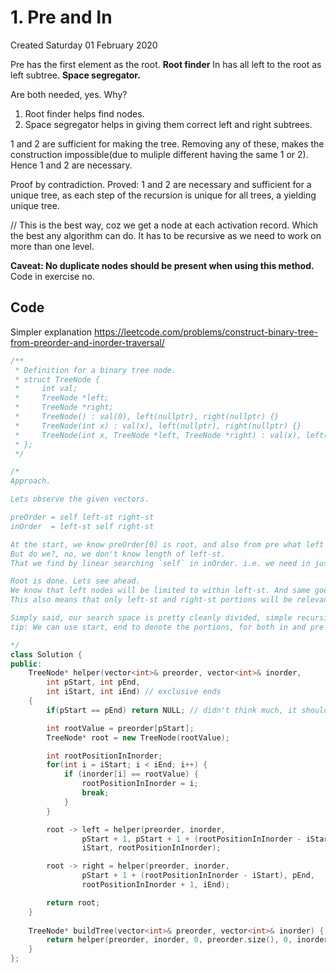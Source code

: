 # 1. Pre and In
Created Saturday 01 February 2020

Pre has the first element as the root. **Root finder**
In has all left to the root as left subtree. **Space segregator.**

Are both needed, yes. Why?

1. Root finder helps find nodes.
2. Space segregator helps in giving them correct left and right subtrees.

1 and 2 are sufficient for making the tree.
Removing any of these, makes the construction impossible(due to muliple different having the same 1 or 2). 
Hence 1 and 2 are necessary.

Proof by contradiction.
Proved: 1 and 2 are necessary and sufficient for a unique tree, as each step of the recursion is unique for all trees, a yielding unique tree. 

// This is the best way, coz we get a node at each activation record. Which the best any algorithm can do. It has to be recursive as we need to work on more than one level.

**Caveat: No duplicate nodes should be present when using this method.**
 Code in exercise no.

## Code
Simpler explanation
https://leetcode.com/problems/construct-binary-tree-from-preorder-and-inorder-traversal/
```cpp
/**
 * Definition for a binary tree node.
 * struct TreeNode {
 *     int val;
 *     TreeNode *left;
 *     TreeNode *right;
 *     TreeNode() : val(0), left(nullptr), right(nullptr) {}
 *     TreeNode(int x) : val(x), left(nullptr), right(nullptr) {}
 *     TreeNode(int x, TreeNode *left, TreeNode *right) : val(x), left(left), right(right) {}
 * };
 */

/*
Approach.

Lets observe the given vectors.

preOrder = self left-st right-st
inOrder  = left-st self right-st

At the start, we know preOrder[0] is root, and also from pre what left and right subtrees are.
But do we?, no, we don't know length of left-st.
That we find by linear searching `self` in inOrder. i.e. we need in just for finding the length of left subtree.

Root is done. Lets see ahead.
We know that left nodes will be limited to within left-st. And same goes for right nodes for right-st.
This also means that only left-st and right-st portions will be relevant for each side, respectively.

Simply said, our search space is pretty cleanly divided, simple recursion should be enough. 
tip: We can use start, end to denote the portions, for both in and pre travs.

*/
class Solution {
public:
    TreeNode* helper(vector<int>& preorder, vector<int>& inorder, 
	    int pStart, int pEnd, 
	    int iStart, int iEnd) // exclusive ends
	{
        if(pStart == pEnd) return NULL; // didn't think much, it should be this

        int rootValue = preorder[pStart];
        TreeNode* root = new TreeNode(rootValue);

        int rootPositionInInorder;
        for(int i = iStart; i < iEnd; i++) {
            if (inorder[i] == rootValue) {
                rootPositionInInorder = i;
                break;
            }
        }

        root -> left = helper(preorder, inorder, 
                pStart + 1, pStart + 1 + (rootPositionInInorder - iStart), 
                iStart, rootPositionInInorder);

        root -> right = helper(preorder, inorder, 
                pStart + 1 + (rootPositionInInorder - iStart), pEnd, 
                rootPositionInInorder + 1, iEnd);

        return root;
    }
    
    TreeNode* buildTree(vector<int>& preorder, vector<int>& inorder) {
        return helper(preorder, inorder, 0, preorder.size(), 0, inorder.size());
    }
};
```